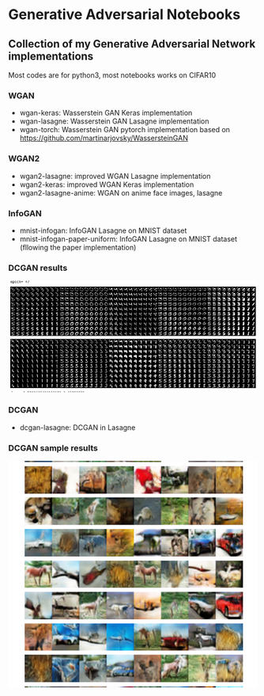 # Generative Adversarial Notebooks
## Collection of my Generative Adversarial Network implementations

Most codes are for python3, most notebooks works on CIFAR10

### WGAN
* wgan-keras: Wasserstein GAN  Keras implementation
* wgan-lasagne: Wasserstein GAN Lasagne implementation
* wgan-torch: Wasserstein GAN pytorch implementation based on https://github.com/martinarjovsky/WassersteinGAN

### WGAN2
* wgan2-lasagne:  improved WGAN Lasagne implementation
* wgan2-keras: improved WGAN Keras implementation
* wgan2-lasagne-anime: WGAN on anime face images, lasagne

### InfoGAN 
* mnist-infogan: InfoGAN Lasagne on MNIST dataset
* mnist-infogan-paper-uniform: InfoGAN Lasagne on MNIST dataset (fllowing the paper implementation)
### DCGAN results
<img src="img/infogan-mnist.png" />


### DCGAN
* dcgan-lasagne: DCGAN in Lasagne
### DCGAN sample results
<img src="img/dcgan-cifar10.png" />

